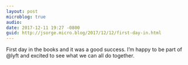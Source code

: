 ```yaml
---
layout: post
microblog: true
audio: 
date: 2017-12-11 19:27 -0800
guid: http://jsorge.micro.blog/2017/12/12/first-day-in.html
---
```

First day in the books and it was a good success. I’m happy to be part of @lyft and excited to see what we can all do together.
